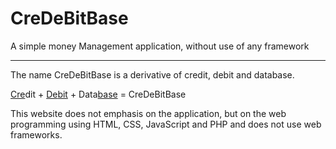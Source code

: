 # CreDeBitBase
A simple money Management application, without use of any framework
<hr/>
The name CreDeBitBase is a derivative of credit, debit and database.

<u>Cre</u>dit + <u>De</u><u>bit</u> + Data<u>base</u> = CreDeBitBase

This website does not emphasis on the application, but on the web programming using HTML, CSS, JavaScript and PHP and does not use web frameworks.
